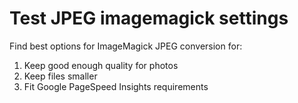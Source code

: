 # Test JPEG imagemagick settings

Find best options for ImageMagick JPEG conversion for:

1. Keep good enough quality for photos
2. Keep files smaller
3. Fit Google PageSpeed Insights requirements
